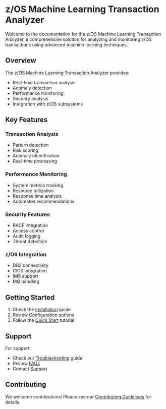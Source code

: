 # z/OS Machine Learning Transaction Analyzer

Welcome to the documentation for the z/OS Machine Learning Transaction Analyzer, a comprehensive solution for analyzing and monitoring z/OS transactions using advanced machine learning techniques.

## Overview

The z/OS Machine Learning Transaction Analyzer provides:

- Real-time transaction analysis
- Anomaly detection
- Performance monitoring
- Security analysis
- Integration with z/OS subsystems

## Key Features

### Transaction Analysis
- Pattern detection
- Risk scoring
- Anomaly identification
- Real-time processing

### Performance Monitoring
- System metrics tracking
- Resource utilization
- Response time analysis
- Automated recommendations

### Security Features
- RACF integration
- Access control
- Audit logging
- Threat detection

### z/OS Integration
- DB2 connectivity
- CICS integration
- IMS support
- MQ handling

## Getting Started

1. Check the [Installation](installation.md) guide
2. Review [Configuration](configuration.md) options
3. Follow the [Quick Start](quickstart.md) tutorial

## Support

For support:
- Check our [Troubleshooting](troubleshooting/common-issues.md) guide
- Review [FAQs](troubleshooting/faq.md)
- Contact [Support](troubleshooting/support.md)

## Contributing

We welcome contributions! Please see our [Contributing Guidelines](contributing/guidelines.md) for details.
